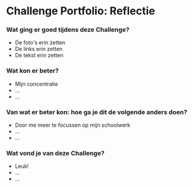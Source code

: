 # Challenge Portfolio: Reflectie

### Wat ging er goed tijdens deze Challenge?
- De foto's erin zetten
- De links erin zetten
- De tekst erin zetten

### Wat kon er beter?
- Mijn concentratie
- ...
- ...

### Van wat er beter kon: hoe ga je dit de volgende anders doen?
- Door me meer te focussen op mijn schoolwerk
- ...
- ...

### Wat vond je van deze Challenge? 
- Leuk!
- ...
- ...
